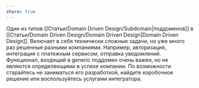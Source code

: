 ```yaml
---
share: true
---
```


Один из типов [[Статьи/Domain Driven Design/Subdomain|поддоменов]] в [[Статьи/Domain Driven Design/Domain Driven Design|Domain Driven Design]]. Включает в себя технически сложные задачи, но уже много раз решенные разными компаниями. Например, авторизация, интеграция с платежным сервисом, отправка уведомлений.
Функционал, входящий в generic поддомен очень важен, но не являются определяющими в успехе компании. По возможности старайтесь не заниматься его разработкой, найдите коробочное решение или воспользуйтесь услугами интегратора.